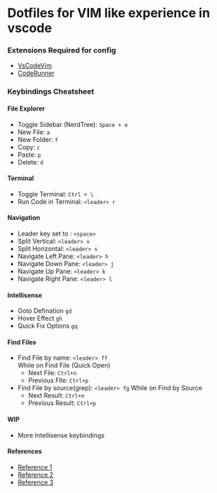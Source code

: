 # Dotfiles for VIM like experience in vscode
### Extensions Required for config
- [VsCodeVim](https://marketplace.visualstudio.com/items?itemName=vscodevim.vim)
- [CodeRunner](https://marketplace.visualstudio.com/items?itemName=formulahendry.code-runner) 
### Keybindings Cheatsheet

#### File Explorer
- Toggle Sidebar (NerdTree): `Space + e`
- New File: `a`
- New Folder: `f`
- Copy: `c`
- Paste: `p`
- Delete: `d`

#### Terminal
- Toggle Terminal: `Ctrl + \`
- Run Code in Terminal: `<leader> r`
#### Navigation
- Leader key set to : `<space>`
- Split Vertical: `<leader> v`
- Split Horizontal: `<leader> s`
- Navigate Left Pane: `<leader> h`
- Navigate Down Pane: `<leader> j`
- Navigate Up Pane: `<leader> k`
- Navigate Right Pane: `<leader> l`
#### Intellisense
- Goto Defination `gd`
- Hover Effect `gh`
- Quick Fix Options `gq`
#### Find Files
- Find File by name: `<leader> ff`  
  While on Find File (Quick Open)
  - Next File: `Ctrl+n`
  - Previous FIle: `Ctrl+p`   
- Find File by source(grep): `<leader> fg`
  While on Find by Source 
  - Next Result: `Ctrl+n`
  - Previous Result: `Ctrl+p` 
#### WIP
- More Intellisense keybindings

#### References
- [Reference 1](https://dev.to/ansonh/10-vs-code-vim-tricks-to-boost-your-productivity-1b0n)
- [Reference 2](https://code.visualstudio.com/docs/getstarted/keybindings)
- [Reference 3](https://code.visualstudio.com/api/references/when-clause-contexts)

